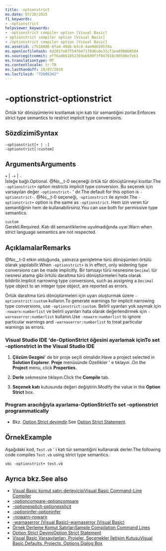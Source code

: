 ```yaml
---
title: -optionstrict
ms.date: 07/20/2015
f1_keywords:
- -optionstrict
helpviewer_keywords:
- -optionstrict compiler option [Visual Basic]
- optionstrict compiler option [Visual Basic]
- /optionstrict compiler option [Visual Basic]
ms.assetid: c7b10086-0fa4-49db-b3c8-4ae0db5957da
ms.openlocfilehash: 6d281fe07754f0471f8d6c0e31cf3ea890060504
ms.sourcegitcommit: eff6adb61852369ab690f3f047818c90580e7eb1
ms.translationtype: MT
ms.contentlocale: tr-TR
ms.lasthandoff: 10/07/2019
ms.locfileid: "72005342"
---
```

# <a name="-optionstrict"></a><span data-ttu-id="22726-102">-optionstrict</span><span class="sxs-lookup"><span data-stu-id="22726-102">-optionstrict</span></span>
<span data-ttu-id="22726-103">Örtük tür dönüşümlerini kısıtlamak için katı tür semantiğini zorlar.</span><span class="sxs-lookup"><span data-stu-id="22726-103">Enforces strict type semantics to restrict implicit type conversions.</span></span>  
  
## <a name="syntax"></a><span data-ttu-id="22726-104">Sözdizimi</span><span class="sxs-lookup"><span data-stu-id="22726-104">Syntax</span></span>  
  
```console  
-optionstrict[+ | -]  
-optionstrict[:custom]  
```  
  
## <a name="arguments"></a><span data-ttu-id="22726-105">Arguments</span><span class="sxs-lookup"><span data-stu-id="22726-105">Arguments</span></span>  
 <span data-ttu-id="22726-106">`+` &#124; `-`</span><span class="sxs-lookup"><span data-stu-id="22726-106">`+` &#124; `-`</span></span>  
 <span data-ttu-id="22726-107">İsteğe bağlı.</span><span class="sxs-lookup"><span data-stu-id="22726-107">Optional.</span></span> <span data-ttu-id="22726-108">@No__t-0 seçeneği örtük tür dönüştürmeyi kısıtlar.</span><span class="sxs-lookup"><span data-stu-id="22726-108">The `-optionstrict+` option restricts implicit type conversion.</span></span> <span data-ttu-id="22726-109">Bu seçenek için varsayılan değer `-optionstrict-` ' dır.</span><span class="sxs-lookup"><span data-stu-id="22726-109">The default for this option is `-optionstrict-`.</span></span> <span data-ttu-id="22726-110">@No__t-0 seçeneği, `-optionstrict` ile aynıdır.</span><span class="sxs-lookup"><span data-stu-id="22726-110">The `-optionstrict+` option is the same as `-optionstrict`.</span></span> <span data-ttu-id="22726-111">Hem izin veren tür semantiğinin hem de kullanabilirsiniz.</span><span class="sxs-lookup"><span data-stu-id="22726-111">You can use both for permissive type semantics.</span></span>  
  
 `custom`  
 <span data-ttu-id="22726-112">Gerekli.</span><span class="sxs-lookup"><span data-stu-id="22726-112">Required.</span></span> <span data-ttu-id="22726-113">Katı dil semantiklerine uyulmadığında uyar.</span><span class="sxs-lookup"><span data-stu-id="22726-113">Warn when strict language semantics are not respected.</span></span>  
  
## <a name="remarks"></a><span data-ttu-id="22726-114">Açıklamalar</span><span class="sxs-lookup"><span data-stu-id="22726-114">Remarks</span></span>  
 <span data-ttu-id="22726-115">@No__t-0 etkin olduğunda, yalnızca genişletme türü dönüşümleri örtülü olarak yapılabilir.</span><span class="sxs-lookup"><span data-stu-id="22726-115">When `-optionstrict+` is in effect, only widening type conversions can be made implicitly.</span></span> <span data-ttu-id="22726-116">Bir tamsayı türü nesnesine `Decimal` tür nesnesi atama gibi örtülü daraltma türü dönüştürmeleri hata olarak bildirilir.</span><span class="sxs-lookup"><span data-stu-id="22726-116">Implicit narrowing type conversions, such as assigning a `Decimal` type object to an integer type object, are reported as errors.</span></span>  
  
 <span data-ttu-id="22726-117">Örtük daraltma türü dönüştürmeleri için uyarı oluşturmak üzere `-optionstrict:custom` kullanın.</span><span class="sxs-lookup"><span data-stu-id="22726-117">To generate warnings for implicit narrowing type conversions, use `-optionstrict:custom`.</span></span> <span data-ttu-id="22726-118">Belirli uyarıları yok saymak için `-nowarn:numberlist` ve belirli uyarıları hata olarak değerlendirmek için `-warnaserror:numberlist` kullanın.</span><span class="sxs-lookup"><span data-stu-id="22726-118">Use `-nowarn:numberlist` to ignore particular warnings and `-warnaserror:numberlist` to treat particular warnings as errors.</span></span>  
  
### <a name="to-set--optionstrict-in-the-visual-studio-ide"></a><span data-ttu-id="22726-119">Visual Studio IDE 'de-OptionStrict öğesini ayarlamak için</span><span class="sxs-lookup"><span data-stu-id="22726-119">To set -optionstrict in the Visual Studio IDE</span></span>  
  
1. <span data-ttu-id="22726-120">**Çözüm Gezgini**' de bir proje seçili olmalıdır.</span><span class="sxs-lookup"><span data-stu-id="22726-120">Have a project selected in **Solution Explorer**.</span></span> <span data-ttu-id="22726-121">**Proje** menüsünde Özellikler ' e tıklayın **.**</span><span class="sxs-lookup"><span data-stu-id="22726-121">On the **Project** menu, click **Properties.**</span></span>   
  
2. <span data-ttu-id="22726-122">**Derle** sekmesine tıklayın.</span><span class="sxs-lookup"><span data-stu-id="22726-122">Click the **Compile** tab.</span></span>  
  
3. <span data-ttu-id="22726-123">**Seçenek katı** kutusunda değeri değiştirin.</span><span class="sxs-lookup"><span data-stu-id="22726-123">Modify the value in the **Option Strict** box.</span></span>  
  
### <a name="to-set--optionstrict-programmatically"></a><span data-ttu-id="22726-124">Program aracılığıyla ayarlama-OptionStrict</span><span class="sxs-lookup"><span data-stu-id="22726-124">To set -optionstrict programmatically</span></span>  
  
- <span data-ttu-id="22726-125">Bkz. [Option Strict deyimdir](../../../visual-basic/language-reference/statements/option-strict-statement.md).</span><span class="sxs-lookup"><span data-stu-id="22726-125">See [Option Strict Statement](../../../visual-basic/language-reference/statements/option-strict-statement.md).</span></span>  
  
## <a name="example"></a><span data-ttu-id="22726-126">Örnek</span><span class="sxs-lookup"><span data-stu-id="22726-126">Example</span></span>  
 <span data-ttu-id="22726-127">Aşağıdaki kod, `Test.vb` ' i katı tür semantiğini kullanarak derler.</span><span class="sxs-lookup"><span data-stu-id="22726-127">The following code compiles `Test.vb` using strict type semantics.</span></span>  
  
```console
vbc -optionstrict+ test.vb  
```  
  
## <a name="see-also"></a><span data-ttu-id="22726-128">Ayrıca bkz.</span><span class="sxs-lookup"><span data-stu-id="22726-128">See also</span></span>

- [<span data-ttu-id="22726-129">Visual Basic komut satırı derleyicisi</span><span class="sxs-lookup"><span data-stu-id="22726-129">Visual Basic Command-Line Compiler</span></span>](../../../visual-basic/reference/command-line-compiler/index.md)
- [<span data-ttu-id="22726-130">-optioncompare</span><span class="sxs-lookup"><span data-stu-id="22726-130">-optioncompare</span></span>](../../../visual-basic/reference/command-line-compiler/optioncompare.md)
- [<span data-ttu-id="22726-131">-optionexplicit</span><span class="sxs-lookup"><span data-stu-id="22726-131">-optionexplicit</span></span>](../../../visual-basic/reference/command-line-compiler/optionexplicit.md)
- [<span data-ttu-id="22726-132">-optioninfer</span><span class="sxs-lookup"><span data-stu-id="22726-132">-optioninfer</span></span>](../../../visual-basic/reference/command-line-compiler/optioninfer.md)
- [<span data-ttu-id="22726-133">-nowarn</span><span class="sxs-lookup"><span data-stu-id="22726-133">-nowarn</span></span>](../../../visual-basic/reference/command-line-compiler/nowarn.md)
- [<span data-ttu-id="22726-134">-warnaserror (Visual Basic)</span><span class="sxs-lookup"><span data-stu-id="22726-134">-warnaserror (Visual Basic)</span></span>](../../../visual-basic/reference/command-line-compiler/warnaserror.md)
- [<span data-ttu-id="22726-135">Örnek Derleme Komut Satırları</span><span class="sxs-lookup"><span data-stu-id="22726-135">Sample Compilation Command Lines</span></span>](../../../visual-basic/reference/command-line-compiler/sample-compilation-command-lines.md)
- [<span data-ttu-id="22726-136">Option Strict Deyimi</span><span class="sxs-lookup"><span data-stu-id="22726-136">Option Strict Statement</span></span>](../../../visual-basic/language-reference/statements/option-strict-statement.md)
- [<span data-ttu-id="22726-137">Visual Basic Varsayılanları, Projeler, Seçenekler İletişim Kutusu</span><span class="sxs-lookup"><span data-stu-id="22726-137">Visual Basic Defaults, Projects, Options Dialog Box</span></span>](/visualstudio/ide/reference/visual-basic-defaults-projects-options-dialog-box)
